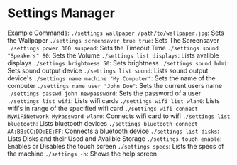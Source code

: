 # Settings Manager

Example Commands:
`./settings wallpaper /path/to/wallpaper.jpg`: Sets the Wallpaper
`./settings screensaver true true`: Sets The Screensaver
`./settings power 300 suspend`: Sets the Timeout Time 
`./settings sound "Speakers" 80`: Sets the Volume
`./settings list displays`: Lists avalible displays
`./settings brightness 50`: Sets brightness
`./settings sound hdmi`: Sets sound output device
`./settings list sound`: Lists sound output device's
`./settings name machine "My Computer"`: Sets the name of the computer
`./settings name user "John Doe"`: Sets the current users name
`./settings passwd john newpassword`: Sets the password of a user
`./settings list wifi`: Lists wifi cards
`./settings wifi list wlan0`: Lists wifi's in range of the specified wifi card
`./settings wifi connect MyWiFiNetwork MyPassword wlan0`: Connects wifi card to wifi
`./settings list bluetooth`: Lists bluetooth devices
`./settings bluetooth connect AA:BB:CC:DD:EE:FF`: Connects a bluetooth device
`./settings list disks`: Lists Disks and their Used and Avalible Storage
`./settings touch enable`: Enables or Disables the touch screen
`./settings specs`: Lists the specs of the machine
`./settings -h`: Shows the help screen
